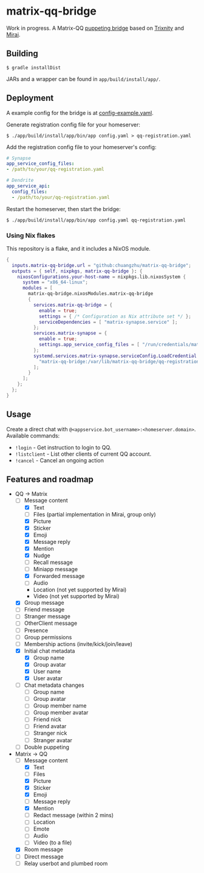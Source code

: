 # matrix-qq-bridge

Work in progress. A Matrix-QQ [puppeting bridge](https://matrix.org/docs/guides/types-of-bridging#simple-puppeted-bridge) based on [Trixnity](https://gitlab.com/benkuly/trixnity) and [Mirai](https://github.com/mamoe/mirai).

## Building

```shellsession
$ gradle installDist
```

JARs and a wrapper can be found in `app/build/install/app/`.

## Deployment

A example config for the bridge is at [config-example.yaml](./config-example.yaml).

Generate registration config file for your homeserver:

```shellsession
$ ./app/build/install/app/bin/app config.yaml > qq-registration.yaml
```

Add the registration config file to your homeserver's config:

```yaml
# Synapse
app_service_config_files:
- /path/to/your/qq-registration.yaml

# Dendrite
app_service_api:
  config_files:
  - /path/to/your/qq-registration.yaml
```

Restart the homeserver, then start the bridge:

```shellsession
$ ./app/build/install/app/bin/app config.yaml qq-registration.yaml
```

### Using Nix flakes

This repository is a flake, and it includes a NixOS module.

```nix
{
  inputs.matrix-qq-bridge.url = "github:chuangzhu/matrix-qq-bridge";
  outputs = { self, nixpkgs, matrix-qq-bridge }: {
    nixosConfigurations.your-host-name = nixpkgs.lib.nixosSystem {
      system = "x86_64-linux";
      modules = [
        matrix-qq-bridge.nixosModules.matrix-qq-bridge
        {
          services.matrix-qq-bridge = {
            enable = true;
            settings = { /* Configuration as Nix attribute set */ };
            serviceDependencies = [ "matrix-synapse.service" ];
          };
          services.matrix-synapse = {
            enable = true;
            settings.app_service_config_files = [ "/run/credentials/matrix-synapse.service/matrix-qq-bridge" ];
          };
          systemd.services.matrix-synapse.serviceConfig.LoadCredential = [
            "matrix-qq-bridge:/var/lib/matrix-qq-bridge/qq-registration.yaml"
          ];
        }
      ];
    };
  };
}
```

## Usage

Create a direct chat with `@<appservice.bot_username>:<homeserver.domain>`. Available commands:

- `!login` - Get instruction to login to QQ.
- `!listclient` - List other clients of current QQ account.
- `!cancel` - Cancel an ongoing action

## Features and roadmap

* QQ → Matrix
  * [ ] Message content
    * [x] Text
    * [ ] Files (partial implementation in Mirai, group only)
    * [x] Picture
    * [x] Sticker
    * [x] Emoji
    * [x] Message reply
    * [x] Mention
    * [x] Nudge
    * [ ] Recall message
    * [ ] Miniapp message
    * [x] Forwarded message
    * [ ] Audio
    * Location (not yet supported by Mirai)
    * Video (not yet supported by Mirai)
  * [x] Group message
  * [ ] Friend message
  * [ ] Stranger message
  * [ ] OtherClient message
  * [ ] Presence
  * [ ] Group permissions
  * [ ] Membership actions (invite/kick/join/leave)
  * [x] Initial chat metadata
    * [x] Group name
    * [x] Group avatar
    * [x] User name
    * [x] User avatar
  * [ ] Chat metadata changes
    * [ ] Group name
    * [ ] Group avatar
    * [ ] Group member name
    * [ ] Group member avatar
    * [ ] Friend nick
    * [ ] Friend avatar
    * [ ] Stranger nick
    * [ ] Stranger avatar
  * [ ] Double puppeting
* Matrix → QQ
  * [ ] Message content
    * [x] Text
    * [ ] Files
    * [x] Picture
    * [x] Sticker
    * [x] Emoji
    * [ ] Message reply
    * [x] Mention
    * [ ] Redact message (within 2 mins)
    * [ ] Location
    * [ ] Emote
    * [ ] Audio
    * [ ] Video (to a file)
  * [x] Room message
  * [ ] Direct message
  * [ ] Relay userbot and plumbed room
